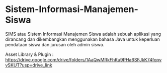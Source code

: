 # Sistem-Informasi-Manajemen-Siswa
SIMS atau Sistem Informasi Manajemen Siswa adalah sebuah aplikasi yang dirancang dan dikembangkan menggunakan bahasa Java untuk keperluan pendataan siswa dan jurusan oleh admin siswa.

Asset Library & Plugin : https://drive.google.com/drive/folders/1AaQwMRkFhKu9PHa6SFJkK74fopvvSKUT?usp=drive_link

